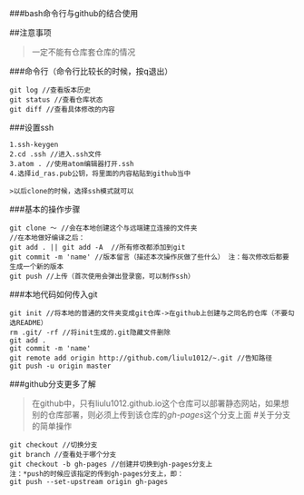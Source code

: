 ###bash命令行与github的结合使用

##注意事项
>一定不能有仓库套仓库的情况

###命令行（命令行比较长的时候，按q退出）
```
git log //查看版本历史
git status //查看仓库状态
git diff //查看具体修改的内容
```

###设置ssh
```
1.ssh-keygen
2.cd .ssh //进入.ssh文件
3.atom . //使用atom编辑器打开.ssh
4.选择id_ras.pub公钥，将里面的内容粘贴到github当中

>以后clone的时候，选择ssh模式就可以
```

###基本的操作步骤
```
git clone ～ //会在本地创建这个与远端建立连接的文件夹
//在本地做好编译之后：
git add . || git add -A  //所有修改都添加到git
git commit -m 'name' //版本留言（描述本次操作灰做了些什么） 注：每次修改后都要生成一个新的版本
git push //上传（首次使用会弹出登录窗，可以制作ssh）
```

###本地代码如何传入git
```
git init //将本地的普通的文件夹变成git仓库->在github上创建与之同名的仓库（不要勾选README）
rm .git/ -rf //将init生成的.git隐藏文件删除
git add .
git commit -m 'name'
git remote add origin http://github.com/liulu1012/~.git //告知路径
git push -u origin master
```

###github分支更多了解
>在github中，只有liulu1012.github.io这个仓库可以部署静态网站，如果想别的仓库部署，则必须上传到该仓库的*gh-pages*这个分支上面
#关于分支的简单操作
```
git checkout //切换分支
git branch //查看处于哪个分支
git checkout -b gh-pages //创建并切换到gh-pages分支上
注：*push的时候应该指定的传到gh-pages分支上，即：
git push --set-upstream origin gh-pages
```
